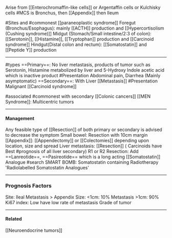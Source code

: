 Arise from [[Enterochromaffin-like cells]] or Argentaffin cells or Kulchisky cells
#MCS is Bronchus, then [[Appendix]] then Ileum

#Sites and #commonest [[paraneoplastic syndrome]] 
	Foregut (Bronchus/Esophagus): mainly [[ACTH]] production and [[Hypercortisolism (Cushing syndrome)]]
	Midgut (Stomach/Small intestine/2:3 of colon): [[Serotonin]], [[Histamine]], [[Tryptophan]]
	production and [[Carcinoid syndrome]]
	Hindgut(Distal colon and rectum): [[Somatostatin]] and [[Peptide Y]] production

---

#types 
	==Primary==: No liver metastasis, products of tumor such as Serotonin, Histamine metabolized by liver and 5-Hydroxy Indole acetic acid which is inactive product
		#Presentation Abdominal pain, Diarrhea (Mainly asymptomatic)
	==Secondary==: With Liver [[Metastasis]]
		#Presentation Malignant [[Carcinoid syndrome]]

#associated #commonest with secondary [[Colonic cancers]]
[[MEN Syndrome]]: Multicentric tumors

---
#### Management
Any feasible type of [[Resection]] of both primary or secondary is advised to decrease the symptom
	Small bowel: Resection with 10cm margin
	[[Appendix]]: [[Appendectomy]]  or [[Colectomies]] depending upon location, size and spread
	Liver metastasis: [[Resection]] ( Carcinoids have Best #prognosis of all liver secondary)
	R1 or R2 Resection: Add ==Lanreotide==, ==Pasireotide== which is a long acting [[Somatostatin]] Analogue 
	#search SMART BOMB: Somatostatin containing Radiotherapy 'Radiolabelled Somatostatin Analogues'

---
### Prognosis Factors
Site: Ileal Metastasis > Appendix
Size: 
	<1cm: 10% Metastasis
	>1cm: 90%
Ki67 index: Low have low rate of metastasis
Grade of tumor

---
#### Related
[[Neuroendocrine tumors]]
